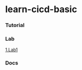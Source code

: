 # learn-cicd-basic

### Tutorial

### Lab
[1.Lab1](https://www.youtube.com/watch?v=4E80gEen-o0&t=204s)

### Docs

